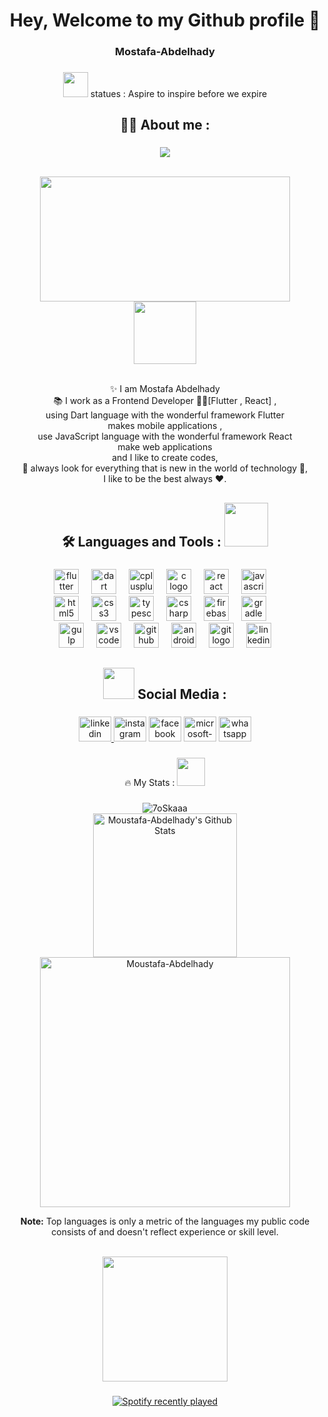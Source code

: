<h1 align="center">Hey, Welcome to my Github profile 👋 </h1>

###

<h3 align="center">Mostafa-Abdelhady </h3>

###

<p align="center"><img height="40" src="https://emoji.gg/assets/emoji/7333-parrotdance.gif"> statues :  Aspire to inspire before we expire</p>

###

<h2 align="center">🧑‍💻 About me : </h2>

###
<p align="center">
  <a href="https://github.com/DenverCoder1/readme-typing-svg"><img src="https://readme-typing-svg.herokuapp.com?font=Time+New+Roman&color=708A81&size=25&center=true&vCenter=true&width=600&height=100&lines=I'm+Moustafa+Abdelhady;Junior+Flutter+Developer;Competitive+Programmer;Specialist+on+Codeforces;Consistent+with+adding+more+to+my+knowledge"></a>
</p>
<br/>
<div align="center">
  <img height="200"  width="400" src="https://camo.githubusercontent.com/a387e940e5436c5eeef6050ef5799195197f5b457847082856099f3e28d4e773/68747470733a2f2f6d656469612e67697068792e636f6d2f6d656469612f6247677363356d576f727966674b427831752f67697068792e676966" />
  <br/>
     <picture><img align="center" src = "https://media.giphy.com/media/qEqiI3Oq7vBkoE236M/giphy.gif" width = 100px></picture>
</div>
  
  <br/>
<p align="center">✨ I am Mostafa Abdelhady<br>📚 I work as a Frontend Developer 🧑‍💻[Flutter , React] ,<br> using Dart language with the wonderful framework Flutter <br> makes mobile applications ,<br> use JavaScript language with the wonderful framework React <br>make web applications <br> and I like to create codes,<br>🎯 always look for everything that is new in the world of technology 🎲, <br>   I like to be the best always ❤️.</p>

###
<h2 align="center">🛠️ Languages and Tools :<picture> <img src="https://media.giphy.com/media/WUlplcMpOCEmTGBtBW/giphy.gif" width=70> </picture>  </h2>

###

<div align="center">
  <img src="https://cdn.jsdelivr.net/gh/devicons/devicon/icons/flutter/flutter-original.svg" height="40" alt="flutter logo"  />
  <img width="12" />
  <img src="https://cdn.jsdelivr.net/gh/devicons/devicon/icons/dart/dart-original.svg" height="40" alt="dart logo"  />
  <img width="12" />
  <img src="https://cdn.jsdelivr.net/gh/devicons/devicon/icons/cplusplus/cplusplus-original.svg" height="40" alt="cplusplus logo"  />
  <img width="12" />
  <img src="https://cdn.jsdelivr.net/gh/devicons/devicon/icons/c/c-original.svg" height="40" alt="c logo"  />
  <img width="12" />
  <img src="https://cdn.jsdelivr.net/gh/devicons/devicon/icons/react/react-original.svg" height="40" alt="react logo"  />
  <img width="12" />
  <img src="https://cdn.jsdelivr.net/gh/devicons/devicon/icons/javascript/javascript-original.svg" height="40" alt="javascript logo"  />
  <img width="12" />
  <br>
  <img src="https://cdn.jsdelivr.net/gh/devicons/devicon/icons/html5/html5-original.svg" height="40" alt="html5 logo"  />
  <img width="12" />
  <img src="https://cdn.jsdelivr.net/gh/devicons/devicon/icons/css3/css3-original.svg" height="40" alt="css3 logo"  />
  <img width="12" />
  <img src="https://cdn.jsdelivr.net/gh/devicons/devicon/icons/typescript/typescript-original.svg" height="40" alt="typescript logo"  />
  <img width="12" />
  <img src="https://cdn.jsdelivr.net/gh/devicons/devicon/icons/csharp/csharp-original.svg" height="40" alt="csharp logo"  />
  <img width="12" />
  <img src="https://cdn.jsdelivr.net/gh/devicons/devicon/icons/firebase/firebase-plain.svg" height="40" alt="firebase logo"  />
  <img width="12" />
  <img src="https://cdn.jsdelivr.net/gh/devicons/devicon/icons/gradle/gradle-plain.svg" height="40" alt="gradle logo"  />
  <img width="12" />
  <br>
  <img src="https://cdn.jsdelivr.net/gh/devicons/devicon/icons/gulp/gulp-plain.svg" height="40" alt="gulp logo"  />
  <img width="12" />
  <img src="https://cdn.jsdelivr.net/gh/devicons/devicon/icons/vscode/vscode-original.svg" height="40" alt="vscode logo"  />
  <img width="12" />
  <img src="https://cdn.jsdelivr.net/gh/devicons/devicon/icons/github/github-original.svg" height="40" alt="github logo"  />
  <img width="12" />
  <img src="https://cdn.jsdelivr.net/gh/devicons/devicon/icons/androidstudio/androidstudio-original.svg" height="40" alt="androidstudio logo"  />
  <img width="12" />
  <img src="https://cdn.jsdelivr.net/gh/devicons/devicon/icons/git/git-original.svg" height="40" alt="git logo"  />
  <img width="12" />
  <img src="https://cdn.jsdelivr.net/gh/devicons/devicon/icons/linkedin/linkedin-original.svg" height="40" alt="linkedin logo"  />
</div>

###

<h2 align="center"> <picture> <img src="https://media.giphy.com/media/UmbybxMJ3sRvKBV5qw/giphy.gif" width = 50px></picture> Social Media  :</h2>

###

<div align="center">
  <a href="https://www.linkedin.com/in/moustafaabdelhady55/" target="_blank">
    <img src="https://raw.githubusercontent.com/maurodesouza/profile-readme-generator/master/src/assets/icons/social/linkedin/default.svg" width="52" height="40" alt="linkedin logo"  />
  </a>
  <img src="https://raw.githubusercontent.com/maurodesouza/profile-readme-generator/master/src/assets/icons/social/instagram/default.svg" width="52" height="40" alt="instagram logo"  />
  <img src="https://raw.githubusercontent.com/maurodesouza/profile-readme-generator/master/src/assets/icons/social/facebook/default.svg" width="52" height="40" alt="facebook logo"  />
  <img src="https://raw.githubusercontent.com/maurodesouza/profile-readme-generator/master/src/assets/icons/social/microsoft-outlook/default.svg" width="52" height="40" alt="microsoft-outlook logo"  />
  <img src="https://raw.githubusercontent.com/maurodesouza/profile-readme-generator/master/src/assets/icons/social/whatsapp/default.svg" width="52" height="40" alt="whatsapp logo"  />
</div>

###

<p align="center"> 🔥 My Stats :<picture> <img src="https://media.giphy.com/media/ZOKhyP4ai1guMHhwFB/giphy.gif" width=45> </picture> </p>

###
<div align="center">
  
<img src="https://github-readme-streak-stats.herokuapp.com/?user=Moustafa-Abdelhady&theme=tokyonight_duo" alt="7oSkaaa" /> <br/>
    <a href="https://github.com/anuraghazra/github-readme-stats">
	    <img alt="Moustafa-Abdelhady's Github Stats" src="https://github-readme-stats.vercel.app/api?username=Moustafa-Abdelhady&show_icons=true&count_private=true&locale=en&theme=tokyonight&layout=compact" height="230px"/></a><br/>
	  <img src="https://github-readme-stats.vercel.app/api/top-langs?username=Moustafa-Abdelhady&langs_count=4&show_icons=true&locale=en&theme=tokyonight" alt="Moustafa-Abdelhady"  width="400px" />
   
  <b>Note:</b> Top languages is only a metric of the languages my public code consists of and doesn't reflect experience or skill level.
  </div>
<br/>



<div align="center">
  <img height="200" src="https://camo.githubusercontent.com/868734cbc4b5717f5588cf97e15756ec6f884a28f73069ef10140754e8cf41cb/68747470733a2f2f6769746875622d726561646d652d73746174732e76657263656c2e6170702f6170692f746f702d6c616e67732f3f757365726e616d653d4d6f7573746166612d416264656c68616479266c61796f75743d636f6d70616374267468656d653d766973696f6e2d667269656e646c792d6461726b"  />
</div>

###

<div align="center">
  <a href="https://open.spotify.com/user/moustafa">
    <img src="https://spotify-recently-played-readme.vercel.app/api?count=3&unique=false" alt="Spotify recently played"  />
  </a>
</div>

###
